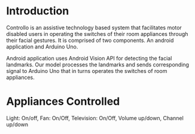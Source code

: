 Introduction
============

Controllo is an assistive technology based system that facilitates motor disabled users in operating the switches of their room appliances through their facial gestures. It is comprised of two components. An android application and Arduino Uno.

Android application uses Android Vision API for detecting the facial landmarks. Our model processes the landmarks and sends corresponding signal to Arduino Uno that in turns operates the switches of room appliances.

Appliances Controlled
============

Light: On/off,
Fan: On/Off,
Television: On/Off, Volume up/down, Channel up/down



